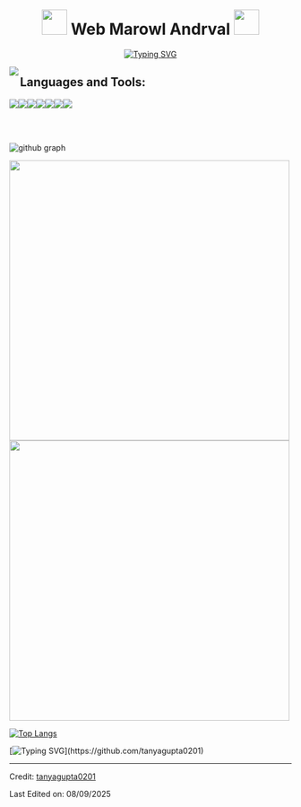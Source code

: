 <h1 align="center"> <img src="https://i.pinimg.com/originals/5b/ba/39/5bba3962f78bac3777d220c570d5b178.gif" width="45"> Web Marowl Andrval <img src="https://media.tenor.com/P2jzJOarlwYAAAAi/roblox-forsaken-roblox.gif" width="45"></h1>
<p align="center">
  <a href="https://git.io/typing-svg"><img src="https://readme-typing-svg.herokuapp.com?font=Rubik+Distressed&size=28&pause=1000&color=70F760&background=68D8FF00&center=true&vCenter=true&width=435&lines=Iniciando+web++;3+a%C3%B1os+programando;(programador+en+ascenso)" alt="Typing SVG" /></a>
</p>


 <img align="left" src="https://visitor-badge.laobi.icu/badge?page_id=jwenjian" /> 


<h2 align="left">Languages and Tools:</h2>
<p align="left"> <img src="https://img.icons8.com/color/48/4a90e2/c-programming.png"/><img src="https://img.icons8.com/color/48/4a90e2/c-plus-plus-logo.png"/><img src="https://img.icons8.com/color/48/4a90e2/python--v1.png"/><img src="https://img.icons8.com/color/48/4a90e2/java-coffee-cup-logo--v1.png"/><img src="https://img.icons8.com/color/48/4a90e2/visual-studio-code-2019.png"/><img src="https://img.icons8.com/color/48/4a90e2/git.png"/><img src="https://img.icons8.com/fluent/48/4a90e2/github.png"/> </p>

<br>
<br>

![github graph](https://activity-graph.herokuapp.com/graph?username=tanyagupta0201&theme=react-dark)

<img src = "https://github-readme-streak-stats.herokuapp.com?user=tanyagupta0201&theme=dark&hide_border=false" width = 500>

<img src = "https://github-readme-stats.vercel.app/api?username=tanyagupta0201&show_icons=true&theme=dark" width = 500>

[![Top Langs](https://github-readme-stats.vercel.app/api/top-langs/?username=tanyagupta0201&theme=dark)](https://github.com/tanyagupta0201/github-readme-stats)

[![Typing SVG](https://readme-typing-svg.herokuapp.com/?lines=Thanks+For+Visiting!!&center=true&color="FF0000")](https://github.com/tanyagupta0201)

---

Credit: [tanyagupta0201](https://github.com/tanyagupta0201)

Last Edited on: 08/09/2025
